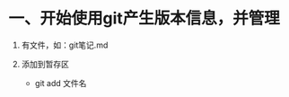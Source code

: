 # 一、开始使用git产生版本信息，并管理

1. 有文件，如：git笔记.md

2. 添加到暂存区
    - git add 文件名
    










        






